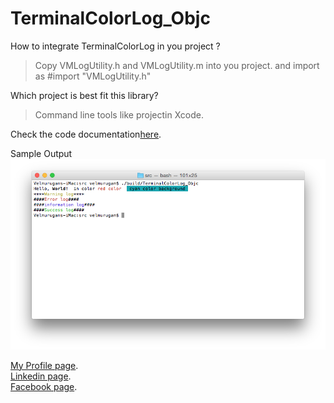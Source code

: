 # TerminalColorLog_Objc

How to integrate TerminalColorLog in you project ?
> Copy VMLogUtility.h and VMLogUtility.m into you project. and import as #import "VMLogUtility.h" 

Which project is best fit this library?
> Command line tools like projectin Xcode.

Check the code documentation<a href="http://doc.colorlog.iosvelmurugan.com/index.html" target="_blank">here</a>. <br>


Sample Output<br>
![Sample output](/ScreenShot/SampleOutput.png?raw=true "Sample Output")<br>

[My Profile page](http://iosvelmurugan.com). <br>
[Linkedin page](https://in.linkedin.com/in/svelmuruganrvs).<br>
[Facebook page](https://www.facebook.com/svelmuruganrvs).
